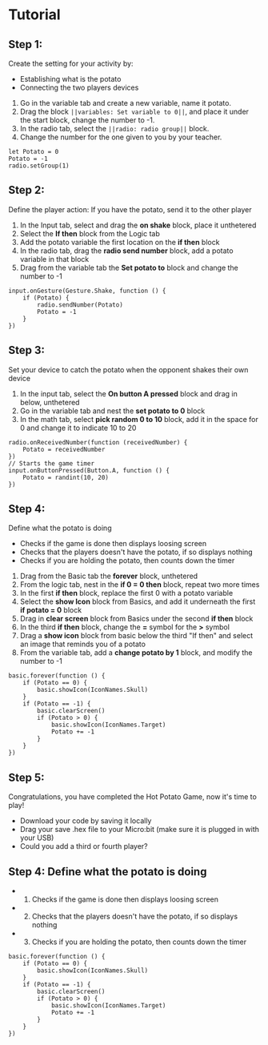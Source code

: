 # Tutorial

## Step 1: 
Create the setting for your activity by:
- Establishing what is the potato
- Connecting the two players devices


1. Go in the variable tab and create a new variable, name it potato.
2. Drag the block ``||variables: Set variable to 0||``, and place it under the start block, change the number to -1.
3. In the radio tab, select the ``||radio: radio group||`` block. 
4. Change the number for the one given to you by your teacher. 


```blocks
let Potato = 0
Potato = -1
radio.setGroup(1)
``` 

## Step 2: 

Define the player action: If you have the potato, send it to the other player 
1. In the Input tab, select and drag the **on shake** block, place it unthetered
2. Select the **If then** block from the Logic tab
3. Add the potato variable the first location on the **if then** block
4. In the radio tab, drag the **radio send number** block, add a potato variable in that block 
5. Drag from the variable tab the **Set potato to** block and change the number to -1 


```blocks 
input.onGesture(Gesture.Shake, function () {
    if (Potato) {
        radio.sendNumber(Potato)
        Potato = -1
    }
})
```

## Step 3: 

Set your device to catch the potato when the opponent shakes their own device
1. In the input tab, select the **On button A pressed** block and drag in below, unthetered 
2. Go in the variable tab and nest the **set potato to 0** block
3. In the math tab, select **pick random 0 to 10** block, add it in the space for 0 and change it to indicate 10 to 20


```blocks
radio.onReceivedNumber(function (receivedNumber) {
    Potato = receivedNumber
})
// Starts the game timer
input.onButtonPressed(Button.A, function () {
    Potato = randint(10, 20)
})
```


## Step 4: 
Define what the potato is doing
- Checks if the game is done then displays loosing screen
- Checks that the players doesn't have the potato, if so displays nothing
- Checks if you are holding the potato, then counts down the timer

1. Drag from the Basic tab the **forever** block, unthetered
2. From the logic tab, nest in the **if 0 = 0 then** block, repeat two more times
3. In the first **if then** block, replace the first 0 with a potato variable 
4. Select the **show Icon** block from Basics, and add it underneath the first **if potato = 0** block
5. Drag in **clear screen** block from Basics under the second **if then** block
6. In the third **if then** block, change the **=** symbol for the **>** symbol
7. Drag a **show icon** block from basic below the third "If then" and select an image that reminds you of a potato
8. From the variable tab, add a **change potato by 1** block, and modify the number to -1


```blocks
basic.forever(function () {
    if (Potato == 0) {
        basic.showIcon(IconNames.Skull)
    }
    if (Potato == -1) {
        basic.clearScreen()
        if (Potato > 0) {
            basic.showIcon(IconNames.Target)
            Potato += -1
        }
    }
})
```


## Step 5: 

Congratulations, you have completed the Hot Potato Game, now it's time to play! 
- Download your code by saving it locally
- Drag your save .hex file to your Micro:bit (make sure it is plugged in with your USB)
- Could you add a third or fourth player? 



## Step 4: Define what the potato is doing
- 1) Checks if the game is done then displays loosing screen
- 2) Checks that the players doesn't have the potato, if so displays nothing
- 3) Checks if you are holding the potato, then counts down the timer
```blocks
basic.forever(function () {
    if (Potato == 0) {
        basic.showIcon(IconNames.Skull)
    }
    if (Potato == -1) {
        basic.clearScreen()
        if (Potato > 0) {
            basic.showIcon(IconNames.Target)
            Potato += -1
        }
    }
})
```

